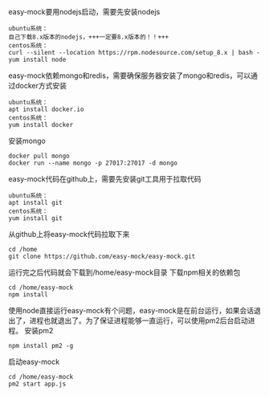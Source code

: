 easy-mock要用nodejs启动，需要先安装nodejs
```
ubuntu系统：
自己下载8.x版本的nodejs，+++一定要8.x版本的！！+++ 
centos系统：
curl --silent --location https://rpm.nodesource.com/setup_8.x | bash -
yum install node
```
easy-mock依赖mongo和redis，需要确保服务器安装了mongo和redis，可以通过docker方式安装
```
ubuntu系统：
apt install docker.io
centos系统：
yum install docker
```
安装mongo
```
docker pull mongo
docker run --name mongo -p 27017:27017 -d mongo
```
easy-mock代码在github上，需要先安装git工具用于拉取代码
```
ubuntu系统：
apt install git
centos系统：
yum install git
```
从github上将easy-mock代码拉取下来
```
cd /home
git clone https://github.com/easy-mock/easy-mock.git
```
运行完之后代码就会下载到/home/easy-mock目录 
下载npm相关的依赖包
```
cd /home/easy-mock
npm install
```
使用node直接运行easy-mock有个问题，easy-mock是在前台运行，如果会话退出了，进程也就退出了。为了保证进程能够一直运行，可以使用pm2后台启动进程。
安装pm2
```
npm install pm2 -g
```
启动easy-mock
```
cd /home/easy-mock
pm2 start app.js
```